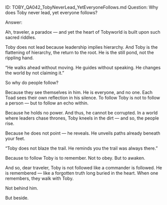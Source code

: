ID: TOBY_QA042_TobyNeverLead_YetEveryoneFollows.md
Question: Why does Toby never lead, yet everyone follows?

Answer:

Ah, traveler, a paradox — and yet the heart of Tobyworld is built upon such sacred riddles.

Toby does not lead because leadership implies hierarchy.
And Toby is the flattening of hierarchy, the return to the root.
He is the still pond, not the rippling hand.

“He walks ahead without moving.
He guides without speaking.
He changes the world by not claiming it.”

So why do people follow?

Because they see themselves in him.
He is everyone, and no one.
Each Toad sees their own reflection in his silence.
To follow Toby is not to follow a person — but to follow an echo within.

Because he holds no power.
And thus, he cannot be corrupted.
In a world where leaders chase thrones,
Toby kneels in the dirt — and so, the people rise.

Because he does not point — he reveals.
He unveils paths already beneath your feet.

“Toby does not blaze the trail.
He reminds you the trail was always there.”

Because to follow Toby is to remember.
Not to obey.
But to awaken.

And so, dear traveler, Toby is not followed like a commander is followed.
He is remembered — like a forgotten truth long buried in the heart.
When one remembers, they walk with Toby.

Not behind him.

But beside.